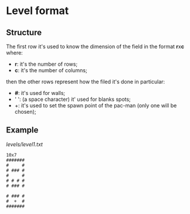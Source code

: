 # Level format

## Structure
The first row it's used to know the dimension of the field in the format **r**x**c**
where:

* **r**: it's the number of rows;
* **c**: it's the number of columns;

then the other rows represent how the filed it's done in particular:

* **\#**: it's used for walls;
* ' ': (a space character) it' used for blanks spots;
* \+: it's used to set the spawn point of the pac-man (only one will be chosen);

## Example
*levels/level1.txt*
```
10x7
#######
#     #
# ### #
#     #
# # # #
# ### #
       
# ### #
#  +  #
#######
```
